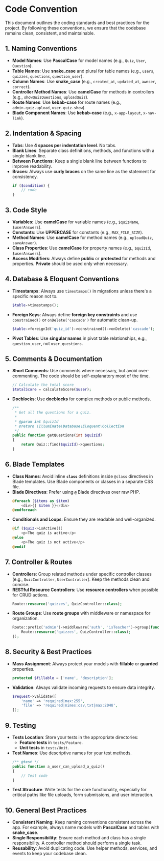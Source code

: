 # Code Convention

This document outlines the coding standards and best practices for the project. By following these conventions, we ensure that the codebase remains clean, consistent, and maintainable.

## 1. Naming Conventions

- **Model Names**: Use **PascalCase** for model names (e.g., `Quiz`, `User`, `Question`).
- **Table Names**: Use **snake_case** and plural for table names (e.g., `users`, `quizzes`, `questions`, `question_user`).
- **Column Names**: Use **snake_case** (e.g., `created_at`, `updated_at`, `awnser`, `correct`).
- **Controller Method Names**: Use **camelCase** for methods in controllers (e.g., `showQuizQuestions`, `uploadQuiz`).
- **Route Names**: Use **kebab-case** for route names (e.g., `admin.quiz.upload`, `user.quiz.show`).
- **Blade Component Names**: Use **kebab-case** (e.g., `x-app-layout`, `x-nav-link`).

## 2. Indentation & Spacing

- **Tabs**: Use **4 spaces per indentation level**. No tabs.
- **Blank Lines**: Separate class definitions, methods, and functions with a single blank line.
- **Between Functions**: Keep a single blank line between functions to improve readability.
- **Braces**: Always use **curly braces** on the same line as the statement for consistency.
    ```php
    if ($condition) {
        // code
    }
    ```

## 3. Code Style

- **Variables**: Use **camelCase** for variable names (e.g., `$quizName`, `$userAnswers`).
- **Constants**: Use **UPPERCASE** for constants (e.g., `MAX_FILE_SIZE`).
- **Method Names**: Use **camelCase** for method names (e.g., `uploadQuiz`, `saveAnswer`).
- **Class Properties**: Use **camelCase** for property names (e.g., `$quizId`, `$userAnswers`).
- **Access Modifiers**: Always define **public** or **protected** for methods and properties. **Private** should be used only when necessary.

## 4. Database & Eloquent Conventions

- **Timestamps**: Always use `timestamps()` in migrations unless there's a specific reason not to.
    ```php
    $table->timestamps();
    ```
- **Foreign Keys**: Always define **foreign key constraints** and use `constrained()` or `onDelete('cascade')` for automatic clean-up.
    ```php
    $table->foreignId('quiz_id')->constrained()->onDelete('cascade');
    ```
- **Pivot Tables**: Use **singular names** in pivot table relationships, e.g., `question_user`, not `user_questions`.

## 5. Comments & Documentation

- **Short Comments**: Use comments where necessary, but avoid over-commenting. The code should be self-explanatory most of the time.
    ```php
    // Calculate the total score
    $totalScore = calculateScore($user);
    ```
- **Docblocks**: Use **docblocks** for complex methods or public methods.
    ```php
    /**
     * Get all the questions for a quiz.
     *
     * @param int $quizId
     * @return \Illuminate\Database\Eloquent\Collection
     */
    public function getQuestions(int $quizId)
    {
        return Quiz::find($quizId)->questions;
    }
    ```

## 6. Blade Templates

- **Class Names**: Avoid inline **`class`** definitions inside `@class` directives in Blade templates. Use Blade components or classes in a separate CSS file.
- **Blade Directives**: Prefer using **`@`** Blade directives over raw PHP.
    ```php
    @foreach ($items as $item)
        <div>{{ $item }}</div>
    @endforeach
    ```
- **Conditionals and Loops**: Ensure they are readable and well-organized.
    ```php
    @if ($quiz->isActive())
        <p>The quiz is active</p>
    @else
        <p>The quiz is not active</p>
    @endif
    ```

## 7. Controller & Routes

- **Controllers**: Group related methods under specific controller classes (e.g., `QuizController`, `UserController`). Keep the methods clean and concise.
- **RESTful Resource Controllers**: Use **resource controllers** when possible for CRUD actions.
    ```php
    Route::resource('quizzes', QuizController::class);
    ```
- **Route Groups**: Use **route groups** with middleware or namespace for organization.
    ```php
    Route::prefix('admin')->middleware('auth', 'isTeacher')->group(function () {
        Route::resource('quizzes', QuizController::class);
    });
    ```

## 8. Security & Best Practices

- **Mass Assignment**: Always protect your models with **fillable** or **guarded** properties.
    ```php
    protected $fillable = ['name', 'description'];
    ```
- **Validation**: Always validate incoming requests to ensure data integrity.
    ```php
    $request->validate([
        'name' => 'required|max:255',
        'file' => 'required|mimes:csv,txt|max:2048',
    ]);
    ```

## 9. Testing

- **Tests Location**: Store your tests in the appropriate directories: 
  - **Feature tests** in `tests/Feature`.
  - **Unit tests** in `tests/Unit`.
- **Test Names**: Use descriptive names for your test methods.
    ```php
    /** @test */
    public function a_user_can_upload_a_quiz()
    {
        // Test code
    }
    ```
- **Test Structure**: Write tests for the core functionality, especially for critical paths like file uploads, form submissions, and user interaction.

## 10. General Best Practices

- **Consistent Naming**: Keep naming conventions consistent across the app. For example, always name models with **PascalCase** and tables with **snake_case**.
- **Single Responsibility**: Ensure each method and class has a single responsibility. A controller method should perform a single task.
- **Reusability**: Avoid duplicating code. Use helper methods, services, and events to keep your codebase clean.
